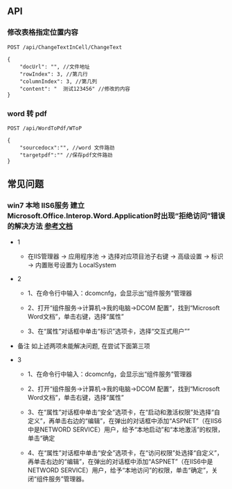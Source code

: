 
## API
### 修改表格指定位置内容
```
POST /api/ChangeTextInCell/ChangeText

{
    "docUrl": "", //文件地址
    "rowIndex": 3, //第几行
    "columnIndex": 3, //第几列
    "content": "  测试123456" //修改的内容
}

```

### word 转 pdf
```
POST /api/WordToPdf/WToP

{
    "sourcedocx":"", //word 文件路劲
    "targetpdf":"" //保存pdf文件路劲
}
```


## 常见问题
### win7 本地 IIS6服务 建立Microsoft.Office.Interop.Word.Application时出现“拒绝访问”错误的解决方法   [参考文档](https://www.cnblogs.com/firstyi/articles/1277307.html)

  - 1 
    - 在IIS管理器 -> 应用程序池 -> 选择对应项目池子右键 -> 高级设置 -> 标识 -> 内置账号设置为 LocalSystem
  
  - 2
    - 1、在命令行中输入：dcomcnfg，会显示出“组件服务”管理器

    - 2、打开“组件服务->计算机->我的电脑->DCOM 配置”，找到“Microsoft Word文档”，单击右键，选择“属性”

    - 3、在“属性”对话框中单击“标识”选项卡，选择“交互式用户””

  - 备注 如上述两项未能解决问题, 在尝试下面第三项

  - 3
    - 1、在命令行中输入：dcomcnfg，会显示出“组件服务”管理器

    - 2、打开“组件服务->计算机->我的电脑->DCOM 配置”，找到“Microsoft Word文档”，单击右键，选择“属性”

    - 3、在“属性”对话框中单击“安全”选项卡，在“启动和激活权限”处选择“自定义”，再单击右边的“编辑”，在弹出的对话框中添加“ASPNET”（在IIS6中是NETWORD SERVICE）用户，给予“本地启动”和“本地激活”的权限，单击“确定

    - 4、在“属性”对话框中单击“安全”选项卡，在“访问权限”处选择“自定义”，再单击右边的“编辑”，在弹出的对话框中添加“ASPNET”（在IIS6中是NETWORD SERVICE）用户，给予“本地访问”的权限，单击“确定”，关闭“组件服务”管理器。
